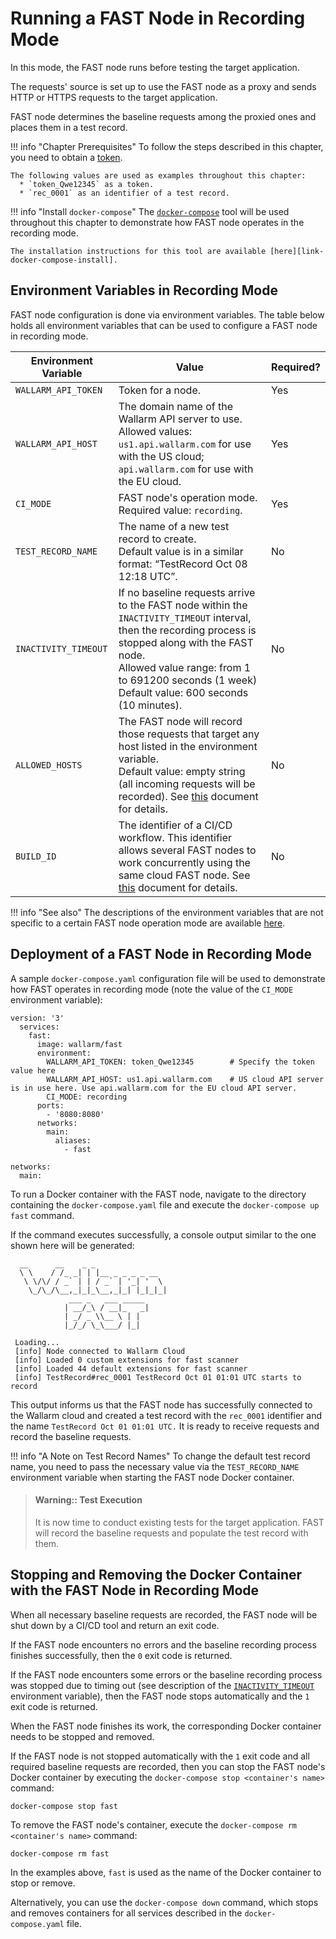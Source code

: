 [doc-allowed-hosts]:                ../operations/env-variables.md#limiting-the-number-of-requests-to-be-recorded
[doc-get-token]:                    prerequisites.md#anchor-token
[doc-concurrent-pipelines]:         ci-mode-concurrent-pipelines.md
[doc-env-variables]:                ../operations/env-variables.md

[anchor-recording-variables]:       #environment-variables-in-recording-mode

[link-docker-compose]:              https://docs.docker.com/compose/
[link-docker-compose-install]:      https://docs.docker.com/compose/install/

#  Running a FAST Node in Recording Mode

In this mode, the FAST node runs before testing the target application.

The requests' source is set up to use the FAST node as a proxy and sends HTTP or HTTPS requests to the target application.

FAST node determines the baseline requests among the proxied ones and places them in a test record. 

!!! info "Chapter Prerequisites"
    To follow the steps described in this chapter, you need to obtain a [token][doc-get-token].
    
    The following values are used as examples throughout this chapter:
      * `token_Qwe12345` as a token.
      * `rec_0001` as an identifier of a test record.

!!! info "Install `docker-compose`"
    The [`docker-compose`][link-docker-compose] tool will be used throughout this chapter to demonstrate how FAST node operates in the recording mode.
    
    The installation instructions for this tool are available [here][link-docker-compose-install].

## Environment Variables in Recording Mode

FAST node configuration is done via environment variables. The table below holds all environment variables that can be used to configure a FAST node in recording mode.

| Environment Variable   | Value  | Required? |
|--------------------	| --------	| -----------	|
| `WALLARM_API_TOKEN`  	| Token for a node. | Yes |
| `WALLARM_API_HOST`   	| The domain name of the Wallarm API server to use. <br>Allowed values: <br>`us1.api.wallarm.com` for use with the US cloud;<br>`api.wallarm.com` for use with the EU cloud.| Yes |
| `CI_MODE`            	| FAST node's operation mode. <br>Required value: `recording`. | Yes |
| `TEST_RECORD_NAME`   	| The name of a new test record to create. <br>Default value is in a similar format: “TestRecord Oct 08 12:18 UTC”. | No |
| `INACTIVITY_TIMEOUT` 	| If no baseline requests arrive to the FAST node within the `INACTIVITY_TIMEOUT` interval, then the recording process is stopped along with the FAST node.<br>Allowed value range: from 1 to 691200 seconds (1 week)<br>Default value: 600 seconds (10 minutes). | No |
| `ALLOWED_HOSTS`       | The FAST node will record those requests that target any host listed in the environment variable. <br>Default value: empty string (all incoming requests will be recorded). See [this][doc-allowed-hosts] document for details.| No |
| `BUILD_ID` | The identifier of a CI/CD workflow. This identifier allows several FAST nodes to work concurrently using the same cloud FAST node. See [this][doc-concurrent-pipelines] document for details.| No |

!!! info "See also"
    The descriptions of the environment variables that are not specific to a certain FAST node operation mode are available [here][doc-env-variables].

 ## Deployment of a FAST Node in Recording Mode

A sample `docker-compose.yaml` configuration file will be used to demonstrate how FAST operates in recording mode (note the value of the `CI_MODE` environment variable):

```
version: '3'
  services:
    fast:                                        
      image: wallarm/fast
      environment:
        WALLARM_API_TOKEN: token_Qwe12345        # Specify the token value here
        WALLARM_API_HOST: us1.api.wallarm.com    # US cloud API server is in use here. Use api.wallarm.com for the EU cloud API server.
        CI_MODE: recording
      ports:
        - '8080:8080'                              
      networks:
        main:
          aliases:
            - fast

networks:
  main:
```

To run a Docker container with the FAST node, navigate to the directory containing the `docker-compose.yaml` file and execute the `docker-compose up fast` command.

If the command executes successfully, a console output similar to the one shown here will be generated:

```
  __      __    _ _
  \ \    / /_ _| | |__ _ _ _ _ __
   \ \/\/ / _` | | / _` | '_| '  \
    \_/\_/\__,_|_|_\__,_|_| |_|_|_|
             ___ _   ___ _____
            | __/_\ / __|_   _|
            | _/ _ \\__ \ | |
            |_/_/ \_\___/ |_|
 
 Loading...
 [info] Node connected to Wallarm Cloud
 [info] Loaded 0 custom extensions for fast scanner
 [info] Loaded 44 default extensions for fast scanner
 [info] TestRecord#rec_0001 TestRecord Oct 01 01:01 UTC starts to record

```

This output informs us that the FAST node has successfully connected to the Wallarm cloud and created a test record with the `rec_0001` identifier and the name `TestRecord Oct 01 01:01 UTC.` It is ready to receive requests and record the baseline requests.

!!! info "A Note on Test Record Names"
    To change the default test record name, you need to pass the necessary value via the `TEST_RECORD_NAME` environment variable when starting the FAST node Docker container.

 >   #### Warning:: Test Execution
>   
>   It is now time to conduct existing tests for the target application. FAST will record the baseline requests and populate the test record with them.


## Stopping and Removing the Docker Container with the FAST Node in Recording Mode

When all necessary baseline requests are recorded, the FAST node will be shut down by a CI/CD tool and return an exit code.

If the FAST node encounters no errors and the baseline recording process finishes successfully, then the `0` exit code is returned.

If the FAST node encounters some errors or the baseline recording process was stopped due to timing out (see description of the [`INACTIVITY_TIMEOUT`][anchor-recording-variables] environment variable), then the FAST node stops automatically and the `1` exit code is returned.

When the FAST node finishes its work, the corresponding Docker container needs to be stopped and removed.

If the FAST node is not stopped automatically with the `1` exit code and all required baseline requests are recorded, then you can stop the FAST node's Docker container by executing the `docker-compose stop <container's name>` command:

```
docker-compose stop fast
```

To remove the FAST node's container, execute the `docker-compose rm <container's name>` command:

```
docker-compose rm fast
```

In the examples above, `fast` is used as the name of the Docker container to stop or remove.

Alternatively, you can use the `docker-compose down` command, which stops and removes containers for all services described in the `docker-compose.yaml` file.